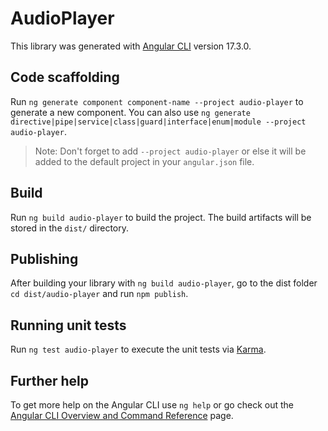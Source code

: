 # AudioPlayer

This library was generated with [Angular CLI](https://github.com/angular/angular-cli) version 17.3.0.

## Code scaffolding

Run `ng generate component component-name --project audio-player` to generate a new component. You can also use `ng generate directive|pipe|service|class|guard|interface|enum|module --project audio-player`.
> Note: Don't forget to add `--project audio-player` or else it will be added to the default project in your `angular.json` file. 

## Build

Run `ng build audio-player` to build the project. The build artifacts will be stored in the `dist/` directory.

## Publishing

After building your library with `ng build audio-player`, go to the dist folder `cd dist/audio-player` and run `npm publish`.

## Running unit tests

Run `ng test audio-player` to execute the unit tests via [Karma](https://karma-runner.github.io).

## Further help

To get more help on the Angular CLI use `ng help` or go check out the [Angular CLI Overview and Command Reference](https://angular.io/cli) page.

